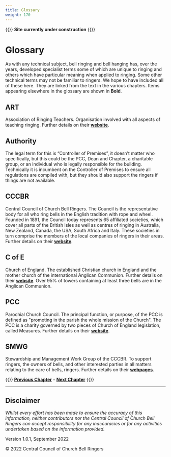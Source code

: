 ```yaml
---
title: Glossary
weight: 170
---
```


{{<hint danger>}}
**Site currently under construction**
{{</hint>}}
 
# Glossary

As with any technical subject, bell ringing and bell hanging has, over the years, developed specialist terms some of which are unique to ringing and others which have particular meaning when applied to ringing. Some other technical terms may not be familiar to ringers. We hope to have included all of these here. They are linked from the text in the various chapters. Items appearing elsewhere in the glossary are shown in **Bold**.

## ART

Association of Ringing Teachers. Organisation involved with all aspects of teaching ringing. Further details on their **[website](https://ringingteachers.org/)**.

## Authority 

The legal term for this is “Controller of Premises”, it doesn’t matter who specifically, but this could be the PCC, Dean and Chapter, a charitable group, or an individual who is legally responsible for the building. Technically it is incumbent on the Controller of Premises to ensure all regulations are compiled with, but they should also support the ringers if things are not available.

## CCCBR

Central Council of Church Bell Ringers. The Council is the representative body for all who ring bells in the English tradition with rope and wheel. Founded in 1891, the Council today represents 65 affiliated societies, which cover all parts of the British Isles as well as centres of ringing in Australia, New Zealand, Canada, the USA, South Africa and Italy. These societies in turn comprise the members of the local companies of ringers in their areas. Further details on their **[website](https://cccbr.org.uk/about/workgroups/stewardship-and-management)**.

## C of E

Church of England. The established Christian church in England and the mother church of the international Anglican Communion. Further details on their **[website](https://churchofengland.org)**. Over 95% of towers containing at least three bells are in the Anglican Communion.

## PCC

Parochial Church Council. The principal function, or purpose, of the PCC is defined as "promoting in the parish the whole mission of the Church". The PCC is a charity governed by two pieces of Church of England legislation, called Measures. Further details on their **[website](https://www.churchofengland.org/resources/clergy-resources/pcc-accountability-guide)**.

## SMWG

Stewardship and Management Work Group of the CCCBR. To support ringers, the owners of bells, and other interested parties in all matters relating to the care of bells, ringers. Further details on their **[webpages](https://cccbr.org.uk/about)**.

{{<hint info>}}
**[Previous Chapter](../090-buildingateam)** - **[Next Chapter](../180-acks-and-sources/)**
{{</hint>}}

-----

## Disclaimer
 
*Whilst every effort has been made to ensure the accuracy of this information, neither contributors nor the Central Council of Church Bell Ringers can accept responsibility for any inaccuracies or for any activities undertaken based on the information provided.*

Version 1.0.1, September 2022

© 2022 Central Council of Church Bell Ringers

